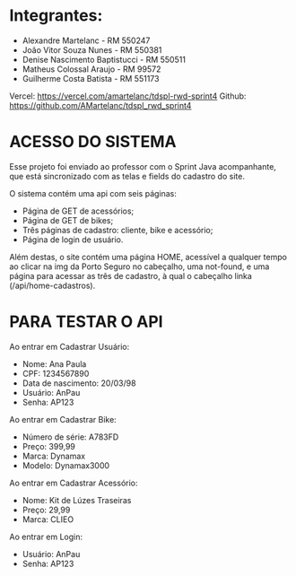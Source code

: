 # Integrantes:
- Alexandre Martelanc - RM 550247
- João Vitor Souza Nunes - RM 550381
- Denise Nascimento Baptistucci - RM 550511
- Matheus Colossal Araujo - RM 99572
- Guilherme Costa Batista - RM 551173

Vercel: https://vercel.com/amartelanc/tdspl-rwd-sprint4
Github: https://github.com/AMartelanc/tdspl_rwd_sprint4

# ACESSO DO SISTEMA

Esse projeto foi enviado ao professor com o Sprint Java acompanhante, que está sincronizado com as telas e fields do cadastro do site.

O sistema contém uma api com seis páginas:
- Página de GET de acessórios;
- Página de GET de bikes;
- Três páginas de cadastro: cliente, bike e acessório;
- Página de login de usuário.

Além destas, o site contém uma página HOME, acessível a qualquer tempo ao clicar na img da Porto Seguro no cabeçalho, uma not-found, e uma página para acessar as três de cadastro, à qual o cabeçalho linka (/api/home-cadastros). 

# PARA TESTAR O API

Ao entrar em Cadastrar Usuário:
- Nome: Ana Paula
- CPF: 1234567890
- Data de nascimento: 20/03/98
- Usuário: AnPau
- Senha: AP123

Ao entrar em Cadastrar Bike:
- Número de série: A783FD
- Preço: 399,99
- Marca: Dynamax
- Modelo: Dynamax3000

Ao entrar em Cadastrar Acessório:
- Nome: Kit de Lúzes Traseiras
- Preço: 29,99
- Marca: CLIEO

Ao entrar em Login:
- Usuário: AnPau
- Senha: AP123
